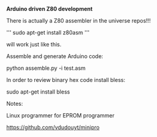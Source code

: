 **Arduino driven Z80 development**

There is actually a Z80 assembler in the universe repos!!!

'''
sudo apt-get install z80asm 
'''

will work just like this.

Assemble and generate Arduino code:

python assemble.py -i test.asm


In order to review binary hex code install bless:

sudo apt-get install bless


Notes:

Linux programmer for EPROM programmer

https://github.com/vdudouyt/minipro
